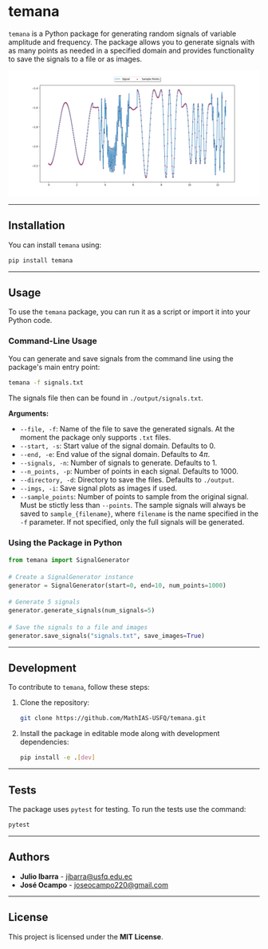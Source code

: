 # temana

`temana` is a Python package for generating random signals of variable amplitude and frequency. The package allows you to generate signals with as many points as needed in a specified domain and provides functionality to save the signals to a file or as images.

![Example signal](assets/example.png)

---

## Installation

You can install `temana` using:

```bash
pip install temana
```

---

## Usage

To use the `temana` package, you can run it as a script or import it into your Python code.

### **Command-Line Usage**

You can generate and save signals from the command line using the package's main entry point:

```bash
temana -f signals.txt
```

The signals file then can be found in `./output/signals.txt`.

**Arguments:**
- `--file, -f`: Name of the file to save the generated signals. At the moment the package only supports `.txt` files. 
- `--start, -s`: Start value of the signal domain. Defaults to 0.
- `--end, -e`: End value of the signal domain. Defaults to 4$\pi$.
- `--signals, -n`: Number of signals to generate. Defaults to 1.
- `--n_points, -p`: Number of points in each signal. Defaults to 1000.
- `--directory, -d`: Directory to save the files. Defaults to `./output`.
- `--imgs, -i`: Save signal plots as images if used.
- `--sample_points`: Number of points to sample from the original signal. Must be stictly less than `--points`. The sample signals will always be saved to `sample_{filename}`, where `filename` is the name specified in the `-f` parameter. If not specified, only the full signals will be generated.

### **Using the Package in Python**

```python
from temana import SignalGenerator

# Create a SignalGenerator instance
generator = SignalGenerator(start=0, end=10, num_points=1000)

# Generate 5 signals
generator.generate_signals(num_signals=5)

# Save the signals to a file and images
generator.save_signals("signals.txt", save_images=True)
```

---

## Development

To contribute to `temana`, follow these steps:

1. Clone the repository:
   ```bash
   git clone https://github.com/MathIAS-USFQ/temana.git
   ```

1. Install the package in editable mode along with development dependencies:
   ```bash
   pip install -e .[dev]
   ```

---

## Tests

The package uses `pytest` for testing. To run the tests use the command:

```bash
pytest
```

---

## Authors

- **Julio Ibarra** - [jibarra@usfq.edu.ec](mailto:jibarra@usfq.edu.ec)
- **José Ocampo** - [joseocampo220@gmail.com](mailto:joseocampo220@gmail.com)

---

## License

This project is licensed under the **MIT License**.  

